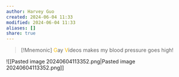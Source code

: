 ```yaml
---
author: Harvey Guo
created: 2024-06-04 11:33
modified: 2024-06-04 11:33
aliases: []
share: true
---
```

>[!Mnemonic] 
><font color="#ffc000">G</font>ay <font color="#ffc000">V</font>ideos makes my blood pressure goes high!

![[Pasted image 20240604113352.png|Pasted image 20240604113352.png]]
